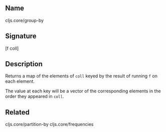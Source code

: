 ## Name
cljs.core/group-by

## Signature
[f coll]

## Description

Returns a map of the elements of `coll` keyed by the result of running `f` on
each element.

The value at each key will be a vector of the corresponding elements in the
order they appeared in `coll`.

## Related
cljs.core/partition-by
cljs.core/frequencies
